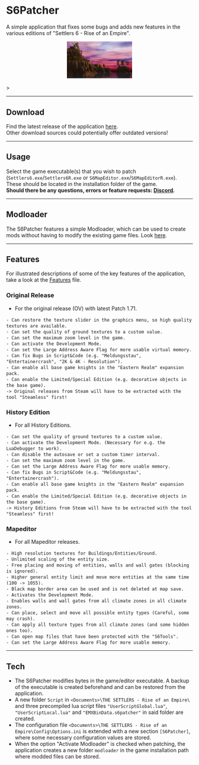 # S6Patcher
A simple application that fixes some bugs and adds new features in the various editions of "Settlers 6 - Rise of an Empire". 
<p align="center">
	<img src="https://github.com/Eisenmonoxid/S6Patcher/blob/53acfce6ab42f9d2ee6f38f1699d6a8742013e4c/Features/Header.jpg" width="35%" height="35%" alt="Header"/>
</p>>

---
## Download
Find the latest release of the application [here](https://github.com/Eisenmonoxid/S6Patcher/releases/latest).  
Other download sources could potentially offer outdated versions!

---
## Usage
Select the game executable(s) that you wish to patch (`Settlers6.exe`/`Settlers6R.exe` or `S6MapEditor.exe`/`S6MapEditorR.exe`). These should be located in the installation folder of the game.  
**Should there be any questions, errors or feature requests: [Discord](https://discord.gg/7SGkQtAAET).**

---
## Modloader
The S6Patcher features a simple Modloader, which can be used to create mods without having to modify the existing game files. Look [here](https://github.com/Eisenmonoxid/S6Patcher/blob/master/Features/Modloader.md).

---
## Features
For illustrated descriptions of some of the key features of the application, take a look at the [Features](https://github.com/Eisenmonoxid/S6Patcher/blob/master/Features/Features.md) file.

### Original Release
- For the original release (OV) with latest Patch 1.71.
```
- Can restore the texture slider in the graphics menu, so high quality textures are available.
- Can set the quality of ground textures to a custom value.
- Can set the maximum zoom level in the game.
- Can activate the Development Mode.
- Can set the Large Address Aware Flag for more usable virtual memory.
- Can fix Bugs in Script&Code (e.g. "Meldungsstau", "Entertainercrash", "2K & 4K - Resolution").
- Can enable all base game knights in the "Eastern Realm" expansion pack.
- Can enable the Limited/Special Edition (e.g. decorative objects in the base game).
-> Original releases from Steam will have to be extracted with the tool "Steamless" first!
```
### History Edition
- For all History Editions.
```
- Can set the quality of ground textures to a custom value.
- Can activate the Development Mode. (Necessary for e.g. the LuaDebugger to work).
- Can disable the autosave or set a custom timer interval.
- Can set the maximum zoom level in the game.
- Can set the Large Address Aware Flag for more usable memory.
- Can fix Bugs in Script&Code (e.g. "Meldungsstau", "Entertainercrash").
- Can enable all base game knights in the "Eastern Realm" expansion pack.
- Can enable the Limited/Special Edition (e.g. decorative objects in the base game).
-> History Editions from Steam will have to be extracted with the tool "Steamless" first!
```
### Mapeditor
- For all Mapeditor releases.
```
- High resolution textures for Buildings/Entities/Ground.
- Unlimited scaling of the entity size.
- Free placing and moving of entities, walls and wall gates (blocking is ignored).
- Higher general entity limit and move more entities at the same time (100 -> 1055).
- Black map border area can be used and is not deleted at map save.
- Activates the Development Mode.
- Enables walls and wall gates from all climate zones in all climate zones.
- Can place, select and move all possible entity types (Careful, some may crash).
- Can apply all texture types from all climate zones (and some hidden ones too).
- Can open map files that have been protected with the "S6Tools".
- Can set the Large Address Aware Flag for more usable memory.
```
---
## Tech
- The S6Patcher modifies bytes in the game/editor executable. A backup of the executable is created beforehand and can be restored from the application.
- A new folder `Script` in `<Documents>\THE SETTLERS - Rise of an Empire\` and three precompiled lua script files `"UserScriptGlobal.lua"`, `"UserScriptLocal.lua"` and `"EMXBinData.s6patcher"` in said folder are created.  
- The configuration file `<Documents>\THE SETTLERS - Rise of an Empire\Config\Options.ini` is extended with a new section `[S6Patcher]`, where some necessary configuration values are stored.
- When the option "Activate Modloader" is checked when patching, the application creates a new folder `modloader` in the game installation path where modded files can be stored.  